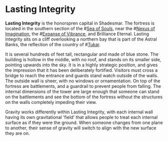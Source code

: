 # Lasting Integrity
**Lasting Integrity** is the honorspren capital in Shadesmar. The fortress is located in the southern section of the #[Sea of Souls](locations/sea-of-souls), near the #[Nexus of Imagination](locations/nexus-of-imagination), the #[Expanse of Vibrance](locations/expanse-of-vibrance), and Brilliance Eternal. Lasting Integrity sits on a cliff overlooking a northern bay that is part of the Astral Banks, the reflection of the country of #[Tukar](locations/tukar). 

It is several hundreds of feet tall, rectangular and made of blue stone. The building is hollow in the middle, with no roof, and stands on its smaller side, pointing upwards into the sky. It is in a highly strategic position, and gives the impression that it has been deliberately fortified. Visitors must cross a bridge to reach the entrance and guards stand watch outside of the walls. The outside wall is sheer, with no windows or ornamentation. On top of the fortress are battlements, and a guardrail to prevent people from falling. The internal dimensions of the tower are large enough that someone can stand on the battlements and see the bottom of the fortress without the structures on the walls completely impeding their view. 

Gravity works differently within Lasting Integrity, with each internal wall having its own gravitational 'field' that allows people to treat each internal surface as if they were the ground. When someone changes from one plane to another, their sense of gravity will switch to align with the new surface they are on.
